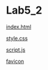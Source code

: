 # Lab5_2

[index.html](/5_2/index.html)

[style.css](/5_2/style.css)

[script.js](/5_2/script.js)

[favicon](/5_2/favicon.ico)
